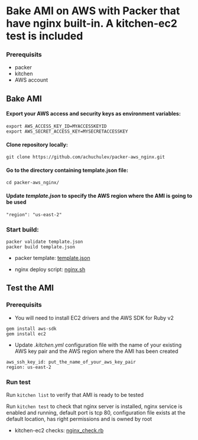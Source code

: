 # Bake AMI on AWS with Packer that have nginx built-in. A kitchen-ec2 test is included

### Prerequisits

* packer
* kitchen
* AWS account

## Bake AMI

#### Export your AWS access and security keys as environment variables:

```
export AWS_ACCESS_KEY_ID=MYACCESSKEYID
export AWS_SECRET_ACCESS_KEY=MYSECRETACCESSKEY
```

#### Clone repository locally:

`git clone https://github.com/achuchulev/packer-aws_nginx.git`

#### Go to the directory containing template.json file:

`cd packer-aws_nginx/`

#### Update _template.json_ to specify the AWS region where the AMI is going to be used

`"region": "us-east-2"`

### Start build:

```
packer validate template.json
packer build template.json
```

* packer template: [template.json](https://github.com/achuchulev/packer-aws_nginx/blob/master/template.json)

* nginx deploy script: [nginx.sh](https://github.com/achuchulev/packer-aws_nginx/blob/master/nginx.sh)


## Test the AMI

### Prerequisits

* You will need to install EC2 drivers and the AWS SDK for Ruby v2

```
gem install aws-sdk
gem install ec2
```

* Update _.kitchen.yml_ configuration file with the name of your existing AWS key pair and the AWS region where the AMI has been created

```
aws_ssh_key_id: put_the_name_of_your_aws_key_pair
region: us-east-2
```

### Run test

Run `kitchen list` to verify that AMI is ready to be tested

Run `kitchen test` to check that nginx server is installed, nginx service is enabled and running, default port is tcp 80, configuration file exists at the default location, has right permissions and is owned by root


* kitchen-ec2 checks: [nginx_check.rb](https://github.com/achuchulev/packer-aws_nginx/blob/master/test/integration/default/nginx_check.rb)
